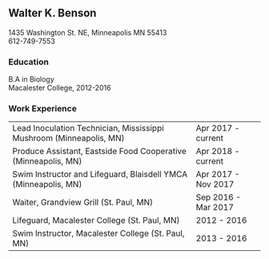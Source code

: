 <html>
<head>
<link rel="styesheet" href="wabens.github.io/stylesheet" type="text/css">
</head>
  <body>
    <section>
      <h1>Walter K. Benson</h1>
      <p>1435 Washington St. NE, Minneapolis MN 55413<br>612-749-7553</p>
    </section>
   <section class = "body element">
      <h3>Education</h3>
      <p>B.A in Biology<br>Macalester College, 2012-2016</p>
   </section>
   <section class = "body element">
      <h3> Work Experience</h3>
      <table style="width:100%">
         <tr>
           <td>Lead Inoculation Technician, Mississippi Mushroom (Minneapolis, MN)</td>
            <td>Apr 2017 - current</td>
         </tr>
         <tr>
            <td>Produce Assistant, Eastside Food Cooperative (Minneapolis, MN)</td>
             <td>Apr 2018 - current</td>
         </tr>
         <tr>
            <td>Swim Instructor and Lifeguard, Blaisdell YMCA (Minneapolis, MN)</td>
             <td>Apr 2017 - Nov 2017</td>
         </tr>
         <tr>
             <td>Waiter, Grandview Grill (St. Paul, MN)</td>
             <td>Sep 2016 - Mar 2017</td>
         </tr>
         <tr>
             <td>Lifeguard, Macalester College (St. Paul, MN)</td>
             <td>2012 - 2016</td>
         </tr>  
         <tr>
             <td>Swim Instructor, Macalester College (St. Paul, MN)</td>
             <td>2013 - 2016</td>
         </tr>
       </table>
        
  </body>
</html>
